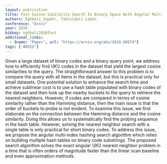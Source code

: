```yaml
---
layout: publication
title: Fast Cosine Similarity Search In Binary Space With Angular Multi-index Hashing
authors: Eghbali Sepehr, Tahvildari Ladan
conference: "Arxiv"
year: 2016
bibkey: eghbali2016fast
additional_links:
  - {name: "Paper", url: "https://arxiv.org/abs/1610.00574"}
tags: ['ARXIV']
---
```

<p>Given a large dataset of binary codes and a binary query point, we
address how to efficiently find <span class="math inline">\(K\)</span>
codes in the dataset that yield the largest cosine similarities to the
query. The straightforward answer to this problem is to compare the
query with all items in the dataset, but this is practical only for
small datasets. One potential solution to enhance the search time and
achieve sublinear cost is to use a hash table populated with binary
codes of the dataset and then look up the nearby buckets to the query to
retrieve the nearest neighbors. However, if codes are compared in terms
of cosine similarity rather than the Hamming distance, then the main
issue is that the order of buckets to probe is not evident. To examine
this issue, we first elaborate on the connection between the Hamming
distance and the cosine similarity. Doing this allows us to
systematically find the probing sequence in the hash table. However,
solving the nearest neighbor search with a single table is only
practical for short binary codes. To address this issue, we propose the
angular multi-index hashing search algorithm which relies on building
multiple hash tables on binary code substrings. The proposed search
algorithm solves the exact angular <span
class="math inline">\(K\)</span> nearest neighbor problem in a time that
is often orders of magnitude faster than the linear scan baseline and
even approximation methods.</p>
